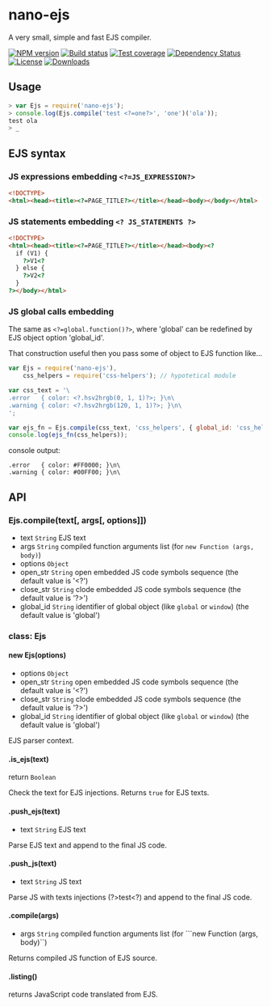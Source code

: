 # nano-ejs

A very small, simple and fast EJS compiler.


[![NPM version][npm-image]][npm-url]
[![Build status][travis-image]][travis-url]
[![Test coverage][coveralls-image]][coveralls-url]
[![Dependency Status][david-image]][david-url]
[![License][license-image]][license-url]
[![Downloads][downloads-image]][downloads-url]

## Usage

```js
> var Ejs = require('nano-ejs');
> console.log(Ejs.compile('test <?=one?>', 'one')('ola'));
test ola
> _
```

## EJS syntax

### JS expressions embedding ```<?=JS_EXPRESSION?>```

```html
<!DOCTYPE>
<html><head><title><?=PAGE_TITLE?></title></head><body></body></html>
```

### JS statements embedding ```<? JS_STATEMENTS ?>```

```html
<!DOCTYPE>
<html><head><title><?=PAGE_TITLE?></title></head><body><?
  if (V1) {
    ?>V1<?
  } else {
    ?>V2<?
  }
?></body></html>
```

### JS global calls embedding <?.function()?>

The same as ```<?=global.function()?>```, where 'global' can be redefined by EJS object option 'global_id'.

That construction useful then you pass some of object to EJS function like...
```js
var Ejs = require('nano-ejs'),
    css_helpers = require('css-helpers'); // hypotetical module

var css_text = '\
.error   { color: <?.hsv2hrgb(0, 1, 1)?>; }\n\
.warning { color: <?.hsv2hrgb(120, 1, 1)?>; }\n\
';

var ejs_fn = Ejs.compile(css_text, 'css_helpers', { global_id: 'css_helpers' });
console.log(ejs_fn(css_helpers));
```
console output:
```
.error   { color: #FF0000; }\n\
.warning { color: #00FF00; }\n\

```

## API

### Ejs.compile(text[, args[, options]])

* text `String` EJS text
* args `String` compiled function arguments list (for ```new Function (args, body)```)
* options `Object`
 * open_str `String` open embedded JS code symbols sequence (the default value is '<?')
 * close_str `String` clode embedded JS code symbols sequence (the default value is '?>')
 * global_id `String` identifier of global object (like `global` or `window`) (the default value is 'global')

### class: Ejs

#### new Ejs(options)

* options `Object`
 * open_str `String` open embedded JS code symbols sequence (the default value is '<?')
 * close_str `String` clode embedded JS code symbols sequence (the default value is '?>')
 * global_id `String` identifier of global object (like `global` or `window`) (the default value is 'global')

EJS parser context.

#### .is_ejs(text)

return `Boolean`

Check the text for EJS injections. Returns ```true``` for EJS texts.

#### .push_ejs(text)

* text `String` EJS text

Parse EJS text and append to the final JS code.

#### .push_js(text)

* text `String` JS text

Parse JS with texts injections (?>test<?) and append to the final JS code.

#### .compile(args)

* args `String` compiled function arguments list (for ```new Function (args, body)``)

Returns compiled JS function of EJS source.

#### .listing()

returns JavaScript code translated from EJS.

[gitter-image]: https://badges.gitter.im/Holixus/nano-ejs.png
[gitter-url]: https://gitter.im/Holixus/nano-ejs
[npm-image]: https://img.shields.io/npm/v/nano-ejs.svg?style=flat-square
[npm-url]: https://npmjs.org/package/nano-ejs
[github-tag]: http://img.shields.io/github/tag/Holixus/nano-ejs.svg?style=flat-square
[github-url]: https://github.com/Holixus/nano-ejs/tags
[travis-image]: https://travis-ci.org/Holixus/nano-ejs.svg?branch=master
[travis-url]: https://travis-ci.org/Holixus/nano-ejs
[coveralls-image]: https://img.shields.io/coveralls/Holixus/nano-ejs.svg?style=flat-square
[coveralls-url]: https://coveralls.io/r/Holixus/nano-ejs
[david-image]: http://img.shields.io/david/Holixus/nano-ejs.svg?style=flat-square
[david-url]: https://david-dm.org/Holixus/nano-ejs
[license-image]: http://img.shields.io/npm/l/nano-ejs.svg?style=flat-square
[license-url]: LICENSE
[downloads-image]: http://img.shields.io/npm/dm/nano-ejs.svg?style=flat-square
[downloads-url]: https://npmjs.org/package/nano-ejs

